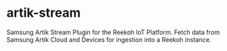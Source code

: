 # artik-stream
Samsung Artik Stream Plugin for the Reekoh IoT Platform. Fetch data from Samsung Artik Cloud and Devices for ingestion into a Reekoh instance.
